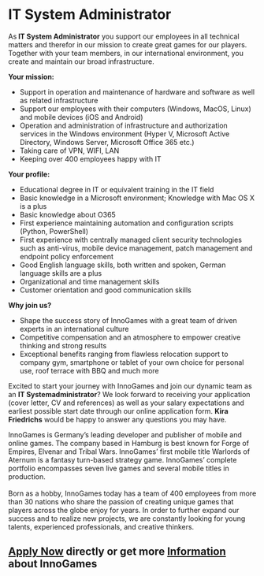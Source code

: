 <h1>IT System Administrator</h1>
<p>As<strong> IT System Administrator</strong>&nbsp;you support our employees in all technical matters and therefor in our mission to create great games for our players. Together with your team members, in our international environment, you create and maintain our broad infrastructure.</p><p><strong>Your mission:</strong></p><ul><li>Support in operation and maintenance of hardware and software as well as related infrastructure</li><li>Support our employees with their computers (Windows, MacOS, Linux) and mobile devices (iOS and Android)</li><li>Operation and administration of infrastructure and authorization services in the Windows environment (Hyper V, Microsoft Active Directory, Windows Server, Microsoft Office 365 etc.)</li><li>Taking care of VPN, WIFI, LAN</li><li>Keeping over 400 employees happy with IT</li></ul><p><strong>Your profile:</strong></p><ul><li>Educational degree in IT or equivalent training in the IT field</li><li>Basic knowledge in a Microsoft environment; Knowledge with Mac OS X is&nbsp;a plus</li><li>Basic knowledge about O365</li><li>First experience maintaining automation and configuration scripts (Python, PowerShell)</li><li>First experience with centrally managed client security technologies such as anti-virus, mobile device management, patch management and endpoint policy enforcement</li><li>Good English language skills, both written and spoken, German language skills are a plus</li><li>Organizational and time management skills</li><li>Customer orientation and good communication skills</li></ul><p><strong>Why join us?</strong></p><ul><li>Shape the success story of InnoGames with a great team of driven experts in an international culture</li><li>Competitive compensation and an atmosphere to empower creative thinking and strong results</li><li>Exceptional benefits ranging from flawless relocation support to company gym, smartphone or tablet of your own choice for personal use, roof terrace with BBQ and much more</li></ul><p>Excited to start your journey with InnoGames and join our dynamic team as an <strong>IT Systemadministrator</strong>? We look forward to receiving your application (cover letter, CV and references) as well as your salary expectations and earliest possible start date through our online application form. <strong>Kira Friedrichs</strong> would be happy to answer any questions you may have.</p><p>InnoGames is Germany&rsquo;s leading developer and publisher of mobile and online games. The company based in Hamburg is best known for Forge of Empires, Elvenar and Tribal Wars. InnoGames&rsquo; first mobile title Warlords of Aternum is a fantasy turn-based strategy game. InnoGames&rsquo; complete portfolio encompasses seven live games and several mobile titles in production.<br /> <br /> Born as a hobby, InnoGames today has a team of 400 employees from more than 30 nations who share the passion of creating unique games that players across the globe enjoy for years. In order to further expand our success and to realize new projects, we are constantly looking for young talents, experienced professionals, and creative thinkers.</p>

<h2><a href="https://jobs.jobvite.com/careers/innogames/job//oghhbfwJ/apply?__jvst=Job+Board&__jvsd=github_jobs_repo">Apply Now</a> directly or get more <a href="https://www.innogames.com/career/detail/job/it-system-administrator/?s=github_jobs_repo">Information</a> about InnoGames</h2>